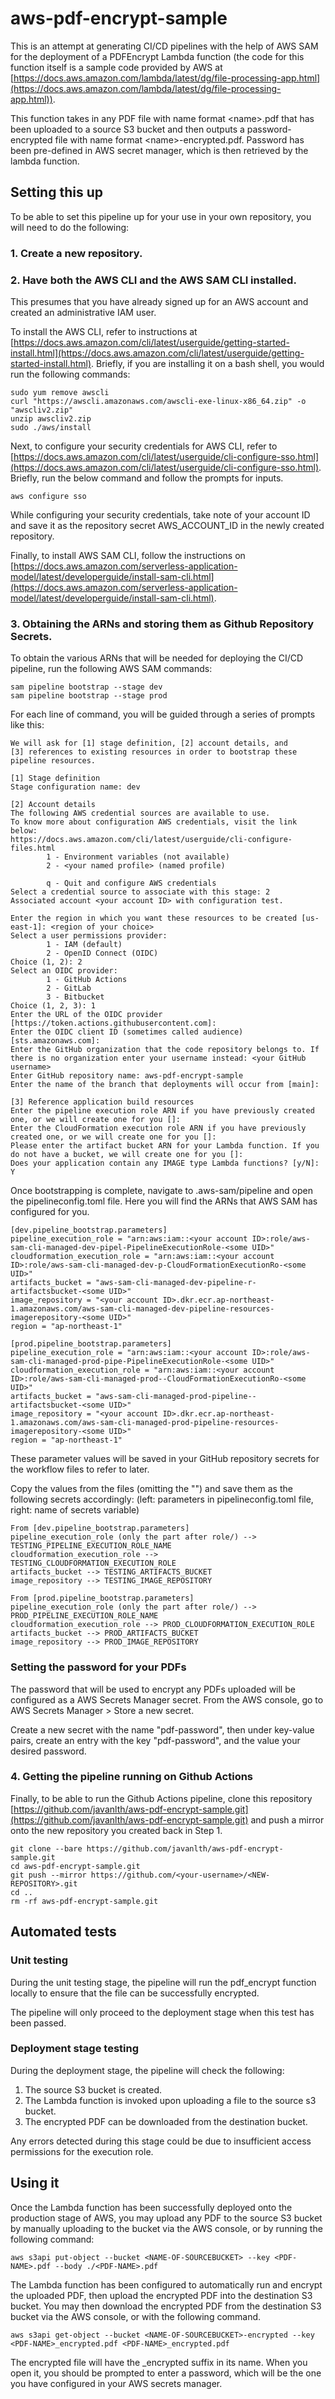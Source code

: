 # aws-pdf-encrypt-sample

This is an attempt at generating CI/CD pipelines with the help of AWS SAM for the deployment of a PDFEncrypt Lambda function (the code for this function itself is a sample code provided by AWS at [https://docs.aws.amazon.com/lambda/latest/dg/file-processing-app.html](https://docs.aws.amazon.com/lambda/latest/dg/file-processing-app.html)).

This function takes in any PDF file with name format \<name>.pdf that has been uploaded to a source S3 bucket and then outputs a password-encrypted file with name format \<name>-encrypted.pdf. Password has been pre-defined in AWS secret manager, which is then retrieved by the lambda function.

## Setting this up

To be able to set this pipeline up for your use in your own repository, you will need to do the following:


### 1. Create a new repository.


### 2. Have both the AWS CLI and the AWS SAM CLI installed.
This presumes that you have already signed up for an AWS account and created an administrative IAM user.

To install the AWS CLI, refer to instructions at [https://docs.aws.amazon.com/cli/latest/userguide/getting-started-install.html](https://docs.aws.amazon.com/cli/latest/userguide/getting-started-install.html). Briefly, if you are installing it on a bash shell, you would run the following commands:

```
sudo yum remove awscli
curl "https://awscli.amazonaws.com/awscli-exe-linux-x86_64.zip" -o "awscliv2.zip"
unzip awscliv2.zip
sudo ./aws/install
```

Next, to configure your security credentials for AWS CLI, refer to  [https://docs.aws.amazon.com/cli/latest/userguide/cli-configure-sso.html](https://docs.aws.amazon.com/cli/latest/userguide/cli-configure-sso.html). Briefly, run the below command and follow the prompts for inputs.

```
aws configure sso
```

While configuring your security credentials, take note of your account ID and save it as the repository secret AWS_ACCOUNT_ID in the newly created repository.

Finally, to install AWS SAM CLI, follow the instructions on [https://docs.aws.amazon.com/serverless-application-model/latest/developerguide/install-sam-cli.html](https://docs.aws.amazon.com/serverless-application-model/latest/developerguide/install-sam-cli.html).

### 3. Obtaining the ARNs and storing them as Github Repository Secrets.
To obtain the various ARNs that will be needed for deploying the CI/CD pipeline, run the following AWS SAM commands:

```
sam pipeline bootstrap --stage dev
sam pipeline bootstrap --stage prod
```

For each line of command, you will be guided through a series of prompts like this:

```
We will ask for [1] stage definition, [2] account details, and
[3] references to existing resources in order to bootstrap these pipeline resources.

[1] Stage definition
Stage configuration name: dev

[2] Account details
The following AWS credential sources are available to use.
To know more about configuration AWS credentials, visit the link below:
https://docs.aws.amazon.com/cli/latest/userguide/cli-configure-files.html
        1 - Environment variables (not available)
        2 - <your named profile> (named profile)

        q - Quit and configure AWS credentials
Select a credential source to associate with this stage: 2
Associated account <your account ID> with configuration test.

Enter the region in which you want these resources to be created [us-east-1]: <region of your choice>
Select a user permissions provider:
        1 - IAM (default)
        2 - OpenID Connect (OIDC)
Choice (1, 2): 2
Select an OIDC provider:
        1 - GitHub Actions
        2 - GitLab
        3 - Bitbucket
Choice (1, 2, 3): 1
Enter the URL of the OIDC provider [https://token.actions.githubusercontent.com]:
Enter the OIDC client ID (sometimes called audience) [sts.amazonaws.com]:
Enter the GitHub organization that the code repository belongs to. If there is no organization enter your username instead: <your GitHub username>
Enter GitHub repository name: aws-pdf-encrypt-sample
Enter the name of the branch that deployments will occur from [main]:

[3] Reference application build resources
Enter the pipeline execution role ARN if you have previously created one, or we will create one for you []:
Enter the CloudFormation execution role ARN if you have previously created one, or we will create one for you []:
Please enter the artifact bucket ARN for your Lambda function. If you do not have a bucket, we will create one for you []:
Does your application contain any IMAGE type Lambda functions? [y/N]: Y
```

Once bootstrapping is complete, navigate to .aws-sam/pipeline and open the pipelineconfig.toml file. Here you will find the ARNs that AWS SAM has configured for you.

```
[dev.pipeline_bootstrap.parameters]
pipeline_execution_role = "arn:aws:iam::<your account ID>:role/aws-sam-cli-managed-dev-pipel-PipelineExecutionRole-<some UID>"
cloudformation_execution_role = "arn:aws:iam::<your account ID>:role/aws-sam-cli-managed-dev-p-CloudFormationExecutionRo-<some UID>"
artifacts_bucket = "aws-sam-cli-managed-dev-pipeline-r-artifactsbucket-<some UID>"
image_repository = "<your account ID>.dkr.ecr.ap-northeast-1.amazonaws.com/aws-sam-cli-managed-dev-pipeline-resources-imagerepository-<some UID>"
region = "ap-northeast-1"

[prod.pipeline_bootstrap.parameters]
pipeline_execution_role = "arn:aws:iam::<your account ID>:role/aws-sam-cli-managed-prod-pipe-PipelineExecutionRole-<some UID>"
cloudformation_execution_role = "arn:aws:iam::<your account ID>:role/aws-sam-cli-managed-prod--CloudFormationExecutionRo-<some UID>"
artifacts_bucket = "aws-sam-cli-managed-prod-pipeline--artifactsbucket-<some UID>"
image_repository = "<your account ID>.dkr.ecr.ap-northeast-1.amazonaws.com/aws-sam-cli-managed-prod-pipeline-resources-imagerepository-<some UID>"
region = "ap-northeast-1"
```

These parameter values will be saved in your GitHub repository secrets for the workflow files to refer to later.

Copy the values from the files (omitting the "") and save them as the following secrets accordingly: (left: parameters in pipelineconfig.toml file, right: name of secrets variable)

```
From [dev.pipeline_bootstrap.parameters]
pipeline_execution_role (only the part after role/) --> TESTING_PIPELINE_EXECUTION_ROLE_NAME
cloudformation_execution_role --> TESTING_CLOUDFORMATION_EXECUTION_ROLE
artifacts_bucket --> TESTING_ARTIFACTS_BUCKET
image_repository --> TESTING_IMAGE_REPOSITORY

From [prod.pipeline_bootstrap.parameters]
pipeline_execution_role (only the part after role/) --> PROD_PIPELINE_EXECUTION_ROLE_NAME
cloudformation_execution_role --> PROD_CLOUDFORMATION_EXECUTION_ROLE
artifacts_bucket --> PROD_ARTIFACTS_BUCKET
image_repository --> PROD_IMAGE_REPOSITORY
```
### Setting the password for your PDFs
The password that will be used to encrypt any PDFs uploaded will be configured as a AWS Secrets Manager secret. From the AWS console, go to AWS Secrets Manager > Store a new secret.

Create a new secret with the name "pdf-password", then under key-value pairs, create an entry with the key "pdf-password", and the value your desired password.

### 4. Getting the pipeline running on Github Actions

Finally, to be able to run the Github Actions pipeline, clone this repository [https://github.com/javanlth/aws-pdf-encrypt-sample.git](https://github.com/javanlth/aws-pdf-encrypt-sample.git) and push a mirror onto the new repository you created back in Step 1.

```
git clone --bare https://github.com/javanlth/aws-pdf-encrypt-sample.git
cd aws-pdf-encrypt-sample.git
git push --mirror https://github.com/<your-username>/<NEW-REPOSITORY>.git
cd ..
rm -rf aws-pdf-encrypt-sample.git
```

## Automated tests

### Unit testing
During the unit testing stage, the pipeline will run the pdf_encrypt function locally to ensure that the file can be successfully encrypted.

The pipeline will only proceed to the deployment stage when this test has been passed.

### Deployment stage testing
During the deployment stage, the pipeline will check the following:
1. The source S3 bucket is created.
2. The Lambda function is invoked upon uploading a file to the source s3 bucket.
3. The encrypted PDF can be downloaded from the destination bucket.

Any errors detected during this stage could be due to insufficient access permissions for the execution role.

## Using it

Once the Lambda function has been successfully deployed onto the production stage of AWS, you may upload any PDF to the source S3 bucket by manually uploading to the bucket via the AWS console, or by running the following command:

```
aws s3api put-object --bucket <NAME-OF-SOURCEBUCKET> --key <PDF-NAME>.pdf --body ./<PDF-NAME>.pdf
```

The Lambda function has been configured to automatically run and encrypt the uploaded PDF, then upload the encrypted PDF into the destination S3 bucket. You may then download the encrypted PDF from the destination S3 bucket via the AWS console, or with the following command.

```
aws s3api get-object --bucket <NAME-OF-SOURCEBUCKET>-encrypted --key <PDF-NAME>_encrypted.pdf <PDF-NAME>_encrypted.pdf
```

The encrypted file will have the _encrypted suffix in its name. When you open it, you should be prompted to enter a password, which will be the one you have configured in your AWS secrets manager.

